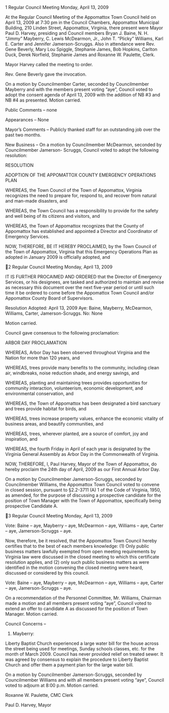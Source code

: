 1  Regular Council Meeting
Monday, April 13, 2009

At the Regular Council Meeting of the Appomattox Town Council held on April 13, 2009
at 7:30 pm in the Council Chambers, Appomattox Municipal Building, 210 Linden Street,
Appomattox, Virginia, there present were Mayor Paul D. Harvey, presiding and Council
members Bryan J. Baine, N. H. “Jimmy” Mayberry, C. Lewis McDearmon, Jr., John T.
“Plicky” Williams, Karl E. Carter and Jennifer Jamerson-Scruggs.   Also in attendance
were Rev. Gene Beverly, Mary Lou Spiggle, Stephanie James, Bob Hopkins, Carlton
Duck, Derek Norfield, Stephanie James and Roxanne W. Paulette, Clerk.

Mayor Harvey called the meeting to order.

Rev. Gene Beverly gave the invocation.

On a motion by Councilmember Carter, seconded by Councilmember Mayberry and with
the members present voting “aye”, Council voted to adopt the consent agenda of April
13, 2009 with the addition of NB #3 and NB #4 as presented.  Motion carried.

Public Comments – none

Appearances – None

Mayor’s Comments – Publicly thanked staff for an outstanding job over the past two
months.

New Business –
On a motion by Councilmember McDearmon, seconded by Councilmember Jamerson-
Scruggs, Council voted to adopt the following resolution:

RESOLUTION

ADOPTION OF THE APPOMATTOX COUNTY
EMERGENCY OPERATIONS PLAN

WHEREAS, the Town Council of the Town of Appomattox, Virginia recognizes the need
to prepare for, respond to, and recover from natural and man-made disasters, and

WHEREAS, the Town Council has a responsibility to provide for the safety and well
being of its citizens and visitors, and

WHEREAS, the Town of Appomattox recognizes that the County of Appomattox has
established and appointed a Director and Coordinator of Emergency Services.

NOW, THEREFORE, BE IT HEREBY PROCLAIMED, by the Town Council of the Town of
Appomattox, Virginia that this Emergency Operations Plan as adopted in January 2009
is officially adopted, and

2  Regular Council Meeting
Monday, April 13, 2009

IT IS FURTHER PROCAIMED AND ORDERED that the Director of Emergency Services, or
his designees, are tasked and authorized to maintain and revise as necessary this
document over the next five-year period or until such time it be ordered to come before
the Appomattox Town Council and/or Appomattox County Board of Supervisors.

Resolution Adopted:  April 13, 2009
Aye:  Baine, Mayberry, McDearmon, Williams, Carter, Jamerson-Scruggs.
No:  None

Motion carried.

Council gave consensus to the following proclamation:

ARBOR DAY PROCLAMATION

WHEREAS, Arbor Day has been observed throughout Virginia and the Nation for more
than 120 years, and

WHEREAS, trees provide many benefits to the community, including clean air,
windbreaks, noise reduction shade, and energy savings, and

WHEREAS, planting and maintaining trees provides opportunities for community
interaction, volunteerism, economic development, and environmental conservation, and

WHEREAS, the Town of Appomattox has been designated a bird sanctuary and trees
provide habitat for birds, and

WHEREAS, trees increase property values, enhance the economic vitality of business
areas, and beautify communities, and

WHEREAS, trees, wherever planted, are a source of comfort, joy and inspiration, and

WHEREAS, the fourth Friday in April of each year is designated by the Virginia General
Assembly as Arbor Day in the Commonwealth of Virginia.

NOW, THEREFORE, I, Paul Harvey, Mayor of the Town of Appomattox, do hereby
proclaim the 24th day of April, 2009 as our First Annual Arbor Day.

On a motion by Councilmember Jamerson-Scruggs, seconded by Councilmember
Williams, the Appomattox Town Council voted to convene in closed session, pursuant to
§2.2-3711 (A) 1 of the Code of Virginia, 1950, as amended, for the purpose of
discussing a prospective candidate for the position of Town Manager with the Town of
Appomattox, specifically being prospective Candidate A.

3  Regular Council Meeting
Monday, April 13, 2009

Vote:  Baine – aye, Mayberry – aye, McDearmon – aye, Williams – aye,  Carter – aye,
Jamerson-Scruggs – aye.

Now, therefore, be it resolved, that the Appomattox Town Council hereby certifies that
to the best of each members knowledge:  (1) Only public business matters lawfully
exempted from open meeting requirements by Virginia law were discussed in the closed
meeting to which this certificate resolution applies, and (2) only such public business
matters as were identified in the motion convening the closed meeting were heard,
discussed or considered by this council.

Vote:  Baine – aye, Mayberry – aye, McDearmon – aye, Williams – aye,  Carter – aye,
Jamerson-Scruggs – aye.

On a recommendation of the Personnel Committee, Mr. Williams, Chairman made a
motion and all members present voting “aye”, Council voted to extend an offer to
candidate A as discussed for the position of Town Manager.  Motion carried.

Council Concerns –
1.  Mayberry:

Liberty Baptist Church experienced a large water bill for the house across the
street being used for meetings, Sunday schools classes, etc. for the month of
March 2009.  Council has never provided relief on treated sewer.  It was agreed
by consensus to explain the procedure to Liberty Baptist Church and offer them a
payment plan for the large water bill.

On a motion by Councilmember Jamerson-Scruggs, seconded by Councilmember
Williams and with all members present voting “aye”, Council voted to adjourn at 8:00
p.m.  Motion carried.

Roxanne W. Paulette, CMC
Clerk

Paul D. Harvey,
Mayor

